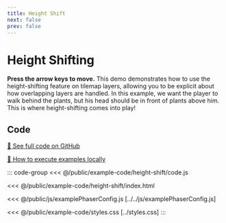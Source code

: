 ```yaml
---
title: Height Shift
next: false
prev: false
---
```


<script setup>
import ExampleFrame from '../../components/ExampleFrame.vue';
</script>

# Height Shifting

**Press the arrow keys to move.** This demo demonstrates how to use the height-shifting feature on tilemap layers, allowing you to be explicit about how overlapping layers are handled. In this example, we want the player to walk behind the plants, but his head should be in front of plants above him. This is where height-shifting comes into play!

<ExampleFrame :src="'../../example-code/height-shift/index.html'" />

## Code

[:link: See full code on GitHub](https://github.com/Annoraaq/grid-engine/tree/master/docs/public/example-code/height-shift)

[:open_book: How to execute examples locally](https://annoraaq.github.io/grid-engine/usage/execute-examples-locally/index.html)

::: code-group
<<< @/public/example-code/height-shift/code.js

<<< @/public/example-code/height-shift/index.html

<<< @/public/js/examplePhaserConfig.js [../../js/examplePhaserConfig.js]

<<< @/public/example-code/styles.css [../styles.css]
:::
